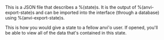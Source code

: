 This is a JSON file that describes a %(state)s. It is the output of %(anvi-export-state)s and can be imported into the interface (through a database) using %(anvi-export-state)s. 

This is how you would give a state to a fellow anvi'o user. If opened, you'll be able to view all of the data that's contained in this state. 
